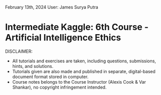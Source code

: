 February 13th, 2024 User: James Surya Putra

# Intermediate Kaggle: 6th Course - Artificial Intelligence Ethics

DISCLAIMER:
- All tutorials and exercises are taken, including questions, submissions, hints, and solutions.
- Tutorials given are also made and published in separate, digital-based document format stored in computer.
- Course notes belongs to the Course Instructor (Alexis Cook & Var Shankar), no copyright infringement intended.

